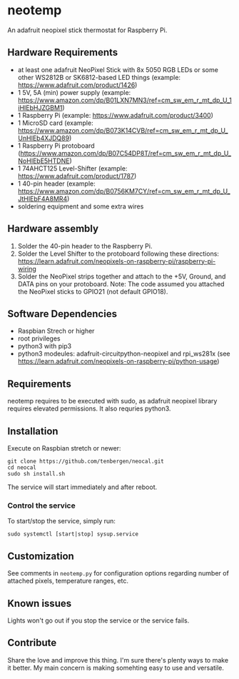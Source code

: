 # neotemp
 An adafruit neopixel stick thermostat for Raspberry Pi.

## Hardware Requirements
- at least one adafruit NeoPixel Stick with 8x 5050 RGB LEDs or some other WS2812B or SK6812-based LED things (example: https://www.adafruit.com/product/1426)
- 1 5V, 5A (min) power supply (example: https://www.amazon.com/dp/B01LXN7MN3/ref=cm_sw_em_r_mt_dp_U_1iHIEbHJZGBM1)
- 1 Raspberry Pi (example: https://www.adafruit.com/product/3400)
- 1 MicroSD card (example: https://www.amazon.com/dp/B073K14CVB/ref=cm_sw_em_r_mt_dp_U_UnHIEb4XJDQ89)
- 1 Raspberry Pi protoboard (https://www.amazon.com/dp/B07C54DP8T/ref=cm_sw_em_r_mt_dp_U_NoHIEbE5HTDNE)
- 1 74AHCT125 Level-Shifter (example: https://www.adafruit.com/product/1787)
- 1 40-pin header (example: https://www.amazon.com/dp/B0756KM7CY/ref=cm_sw_em_r_mt_dp_U_JtHIEbF4A8MR4)
- soldering equipment and some extra wires

## Hardware assembly
1. Solder the 40-pin header to the Raspberry Pi.
2. Solder the Level Shifter to the protoboard following these directions: https://learn.adafruit.com/neopixels-on-raspberry-pi/raspberry-pi-wiring
3. Solder the NeoPixel strips together and attach to the +5V, Ground, and DATA pins on your protoboard.
Note: The code assumed you attached the NeoPixel sticks to GPIO21 (not default GPIO18).

## Software Dependencies
- Raspbian Strech or higher
- root privileges
- python3 with pip3
- python3 modeules: adafruit-circuitpython-neopixel and rpi_ws281x (see https://learn.adafruit.com/neopixels-on-raspberry-pi/python-usage)

## Requirements
neotemp requires to be executed with sudo, as adafruit neopixel library requires elevated permissions. It also requries python3.

## Installation

Execute on Raspbian stretch or newer:
```
git clone https://github.com/tenbergen/neocal.git
cd neocal
sudo sh install.sh
```
The service will start immediately and after reboot.

### Control the service
To start/stop the service, simply run:
```
sudo systemctl [start|stop] sysup.service
```
## Customization
See comments in `neotemp.py` for configuration options regarding number of attached pixels, temperature ranges, etc.

## Known issues
Lights won't go out if you stop the service or the service fails.

## Contribute
Share the love and improve this thing. I'm sure there's plenty ways to make it better. My main concern is making somehting easy to use and versatile.
